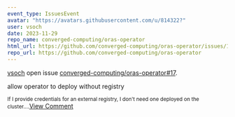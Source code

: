 ```yaml
---
event_type: IssuesEvent
avatar: "https://avatars.githubusercontent.com/u/814322?"
user: vsoch
date: 2023-11-29
repo_name: converged-computing/oras-operator
html_url: https://github.com/converged-computing/oras-operator/issues/17
repo_url: https://github.com/converged-computing/oras-operator
---
```


<a href='https://github.com/vsoch' target='_blank'>vsoch</a> open issue <a href='https://github.com/converged-computing/oras-operator/issues/17' target='_blank'>converged-computing/oras-operator#17</a>.

<p>allow operator to deploy without registry</p><small>If I provide credentials for an external registry, I don't need one deployed on the cluster....</small><a href='https://github.com/converged-computing/oras-operator/issues/17' target='_blank'>View Comment</a>